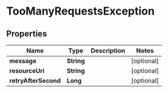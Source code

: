 

# TooManyRequestsException


## Properties

| Name | Type | Description | Notes |
|------------ | ------------- | ------------- | -------------|
|**message** | **String** |  |  [optional] |
|**resourceUri** | **String** |  |  [optional] |
|**retryAfterSecond** | **Long** |  |  [optional] |



